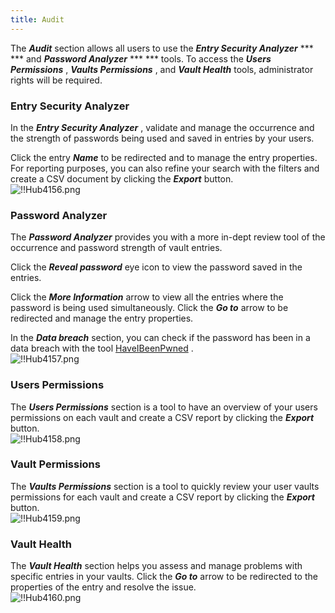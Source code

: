 ```yaml
---
title: Audit
---
```

The ***Audit*** section allows all users to use the ***Entry Security Analyzer*** ***  *** and ***Password Analyzer*** ***  *** tools. To access the ***Users Permissions*** , ***Vaults Permissions*** , and ***Vault Health*** tools, administrator rights will be required.  

### Entry Security Analyzer 

In the ***Entry Security Analyzer*** , validate and manage the occurrence and the strength of passwords being used and saved in entries by your users.  

Click the entry ***Name*** to be redirected and to manage the entry properties. For reporting purposes, you can also refine your search with the filters and create a CSV document by clicking the ***Export*** button.  
![!!Hub4156.png](/img/en/hub/Hub4156.png) 

### Password Analyzer 

The ***Password Analyzer*** provides you with a more in-dept review tool of the occurrence and password strength of vault entries.  

Click the ***Reveal password*** eye icon to view the password saved in the entries.  

Click the ***More Information*** arrow to view all the entries where the password is being used simultaneously. Click the ***Go to*** arrow to be redirected and manage the entry properties.  

In the ***Data breach*** section, you can check if the password has been in a data breach with the tool [HaveIBeenPwned](https://haveibeenpwned.com/) .  
![!!Hub4157.png](/img/en/hub/Hub4157.png) 

### Users Permissions 

The ***Users Permissions*** section is a tool to have an overview of your users permissions on each vault and create a CSV report by clicking the ***Export*** button.  
![!!Hub4158.png](/img/en/hub/Hub4158.png) 

### Vault Permissions 

The ***Vaults Permissions*** section is a tool to quickly review your user vaults permissions for each vault and create a CSV report by clicking the ***Export*** button.  
![!!Hub4159.png](/img/en/hub/Hub4159.png) 

### Vault Health 

The ***Vault Health*** section helps you assess and manage problems with specific entries in your vaults. 
Click the ***Go to*** arrow to be redirected to the properties of the entry and resolve the issue.  
![!!Hub4160.png](/img/en/hub/Hub4160.png) 

